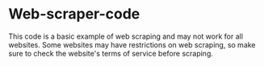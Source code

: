 # Web-scraper-code
This code is a basic example of web scraping and may not work for all websites. Some websites may have restrictions on web scraping, so make sure to check the website's terms of service before scraping.
